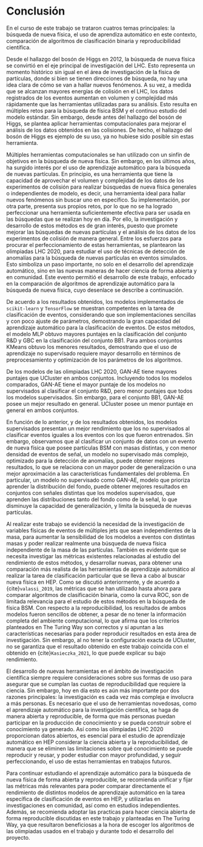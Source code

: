 # Conclusión
En el curso de este trabajo se trataron cuatros temas principales: la búsqueda de nueva física, el uso de aprendiza automático en este contexto, comparación de algoritmos de clasificación binaria y reproducibilidad científica. 

Desde el hallazgo del bosón de Higgs en 2012, la búsqueda de nueva física se convirtió en el eje principal de investigación del LHC. Esto representa un momento histórico sin igual en el área de investigación de la física de partículas, donde si bien se tienen direcciones de búsqueda, no hay una idea clara de cómo se van a hallar nuevos fenómenos. A su vez, a medida que se alcanzan mayores energías de colisión en el LHC, los datos registrados de los eventos aumentan en volumen y complejidad más rápidamente que las herramientas utilizadas para su análisis. Esto resulta en múltiples retos para la búsqueda de física BSM y el continuo estudio del modelo estándar. Sin embargo, desde antes del hallazgo del bosón de Higgs, se plantea aplicar herramientas computacionales para mejorar el análisis de los datos obtenidos en las colisiones. De hecho, el hallazgo del bosón de Higgs es ejemplo de su uso, ya no hubiese sido posible sin estas herramienta. 

Múltiples herramientas computacionales se han utilizado con un sinfín de objetivos en la búsqueda de nueva física. Sin embargo, en los últimos años, ha surgido interés por el uso de aprendizaje automático para la búsqueda de nuevas partículas. En principio, es una herramienta que tiene la capacidad de aprovechar el volumen y complejidad de los datos de los experimentos de colisión para realizar búsquedas de nueva física generales o independientes de modelo, es decir, una herramienta ideal para hallar nuevos fenómenos sin buscar uno en específico. Su implementación, por otra parte, presenta sus propios retos, por lo que no se ha logrado perfeccionar una herramienta suficientemente efectiva para ser usada en las búsquedas que se realizan hoy en día. Por ello, la investigación y desarrollo de estos métodos es de gran interés, puesto que promete mejorar las búsquedas de nuevas partículas y el análisis de los datos de los experimentos de colisión de manera general. Entre los esfuerzos para procurar el perfeccionamiento de estas herramientas, se plantearon las olimpiadas LHC 2020, para estudiar el uso de técnicas de detección de anomalías para la búsqueda de nuevas partículas en eventos simulados. Esto simboliza un paso importante, no solo en el desarrollo del aprendizaje automático, sino en las nuevas maneras de hacer ciencia de forma abierta y en comunidad. Este evento permitió el desarrollo de este trabajo, enfocado en la comparación de algoritmos de aprendizaje automático para la búsqueda de nueva física, cuyo desenlace se describe a continuación.

De acuerdo a los resultados obtenidos, los modelos implementados de `scikit-learn` y `TensorFlow` se muestran competentes en la tarea de clasificación de eventos, considerando que son implementaciones sencillas y con poco ajuste de parámetros, demostrando la gran capacidad del aprendizaje automático para la clasificación de eventos. De estos métodos, el modelo MLP obtuvo mayores puntajes en la clasificación del conjunto R&D y GBC en la clasificación del conjunto BB1. Para ambos conjuntos KMeans obtuvo los menores resultados, demostrando que el uso de aprendizaje no supervisado requiere mayor desarrollo en términos de preprocesamiento y optimización de los parámetros de los algoritmos.

De los modelos de las olimpiadas LHC 2020, GAN-AE tiene mayores puntajes que UCluster en ambos conjuntos. Incluyendo todos los modelos comparados, GAN-AE tiene el mayor puntaje de los modelos no supervisados al clasificar el conjunto R&D, pero menor puntajes que todos los modelos supervisados. Sin embargo, para el conjunto BB1, GAN-AE posee un mejor resultado en general. UCluster posee un menor puntaje en general en ambos conjuntos.

En función de lo anterior, y de los resultados obtenidos, los modelos supervisados presentan un mejor rendimiento que los no supervisados al clasificar eventos iguales a los eventos con los que fueron entrenados. Sin embargo, observamos que al clasificar un conjunto de datos con un evento de nueva física que posee partículas BSM con masas distintas, y con menor densidad de eventos de señal, un modelo no supervisado más complejo, optimizado para la detección de anomalías, puede obtener mejores resultados, lo que se relaciona con un mayor poder de generalización o una mejor aproximación a las características fundamentales del problema. En particular, un modelo no supervisado como GAN-AE, modelo que prioriza aprender la distribución del fondo, puede obtener mejores resultados en conjuntos con señales distintas que los modelos supervisados, que aprenden las distribuciones tanto del fondo como de la señal, lo que disminuye la capacidad de generalización, y limita la búsqueda de nuevas partículas.

Al realizar este trabajo se evidenció la necesidad de la investigación de variables físicas de eventos de múltiples jets que sean independientes de la masa, para aumentar la sensibilidad de los modelos a eventos con distintas masas y poder realizar realmente una búsqueda de nueva física independiente de la masa de las partículas. También es evidente que se necesita investigar las métricas existentes relacionadas al estudio del rendimiento de estos métodos, y desarrollar nuevas, para obtener una comparación más realista de las herramientas de aprendizaje automático al realizar la tarea de clasificación particular que se lleva a cabo al buscar nueva física en HEP. Como se discutió anteriormente, y de acuerdo a {cite}`valassi_2019`, las métricas que se han utilizado hasta ahora para comparar algoritmos de clasificación binaria, como la curva ROC, son de limitada relevancia para el estudio de estos métodos en la búsqueda de física BSM. Con respecto a la reproducibilidad, los resultados de ambos modelos fueron sencillos de obtener, a pesar de no tener la información completa del ambiente computacional, lo que afirma que los criterios planteados en The Turing Way son correctos y sí apuntan a las características necesarias para poder reproducir resultados en esta área de investigación. Sin embargo, al no tener la configuración exacta de UCluster, no se garantiza que el resultado obtenido en este trabajo coincida con el obtenido en {cite}`Kasieczka_2021`, lo que puede explicar su bajo rendimiento.

El desarrollo de nuevas herramientas en el ámbito de investigación científica siempre requiere consideraciones sobre sus formas de uso para asegurar que se cumplan las cuotas de reproducibilidad que requiere la ciencia. Sin embargo, hoy en día esto es aún más importante por dos razones principales: la investigación es cada vez más compleja e involucra a más personas. Es necesario que el uso de herramientas novedosas, como el aprendizaje automático para la investigación científica, se haga de manera abierta y reproducible, de forma que más personas puedan participar en la producción de conocimiento y se pueda construir sobre el conocimiento ya generado. Así como las olimpiadas LHC 2020 proporcionan datos abiertos, es esencial para el estudio de aprendizaje automático en HEP considerar la ciencia abierta y la reproducibilidad, de manera que se eliminen las limitaciones sobre qué conocimiento se puede reproducir y reusar, y poder estudiar con mayor profundidad, y seguir perfeccionando, el uso de estas herramientas en trabajos futuros. 

Para continuar estudiando el aprendizaje automático para la búsqueda de nueva física de forma abierta y reproducible, se recomienda unificar y fijar las métricas más relevantes para poder comparar directamente el rendimiento de distintos modelos de aprendizaje automático en la tarea específica de clasificación de eventos en HEP, y utilizarlas en investigaciones en comunidad, así como en estudios independientes. Además, se recomienda adoptar las practicas para hacer ciencia abierta de forma reproducible discutidas en este trabajo y planteadas en The Turing Way, ya que resultaron beneficiosas a la hora de escoger los algoritmos de las olimpiadas usados en el trabajo y durante todo el desarrollo del proyecto.